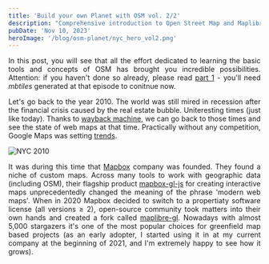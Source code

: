 ```yaml
---
title: 'Build your own Planet with OSM vol. 2/2'
description: "Comprehensive introduction to Open Street Map and Maplibre"
pubDate: 'Nov 10, 2023'
heroImage: '/blog/osm-planet/nyc_hero_vol2.png'
---
```

<style>
    a {
        color: var(--accent);
    }
    p {
        text-align: justify;
    }
 </style>

In this post, you will see that all the effort dedicated to learning the basic tools and concepts of OSM has brought you incredible possibilities. Attention: if you haven't done so already, please read [part 1](/blog//osm-intro-vol-1) - you'll need <i>mbtiles</i> generated at that episode to conitnue now.

Let's go back to the year 2010. The world was still mired in recession after the financial crisis caused by the real estate bubble. Uniteresting times (just like today). Thanks to [wayback machine](https://web.archive.org/), we can go back to those times and see the state of web maps at that time. Practically without any competition, Google Maps was setting [trends](https://web.archive.org/web/20100415043805/https://www.google.com/maps).

<img alt="NYC 2010" src="/blog/osm-planet/nyc_2010.png">

 It was during this time that [Mapbox](https://www.mapbox.com/) company was founded. They found a niche of custom maps. Across many tools to work with geographic data (including OSM), their flagship product [mapbox-gl-js](https://github.com/mapbox/mapbox-gl-js) for creating interactive maps unprecedentedly changed the meaning of the phrase 'modern web maps'. When in 2020 Mapbox decided to switch to a propertiaty software license (all versions &ge; 2), open-source community took matters into their own hands and created a fork called [maplibre-gl](https://github.com/maplibre/maplibre-gl-js/). Nowadays with almost 5,000 stargazers it's one of the most popular choices for greenfield map based projects (as an early adopter, I started using it in at my current company at the beginning of 2021, and I'm extremely happy to see how it grows).

